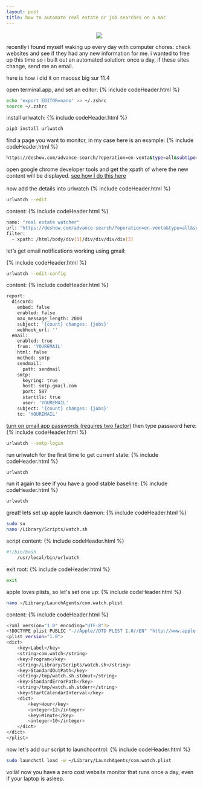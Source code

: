 ```yaml
---
layout: post
title: how to automate real estate or job searches on a mac
---
```



<p align="center">
<img src="{{ site.baseurl }}/images/automate.jpeg" align="center">&nbsp;&nbsp;&nbsp;
</p>

recently i found myself waking up every day with computer chores: check websites and see if they had any new information for me. i wanted to free up this time so i built out an automated solution: once a day, if these sites change, send me an email. 

here is how i did it on macosx big sur 11.4

open terminal.app, and set an editor:
{% include codeHeader.html %}
```bash
echo 'export EDITOR=nano' >> ~/.zshrc 
source ~/.zshrc
```
install urlwatch:
{% include codeHeader.html %}
```bash
pip3 install urlwatch
```
find a page you want to monitor, in my case here is an example:
{% include codeHeader.html %}
```bash
https://deshow.com/advance-search/?operation=en-venta&type=all&subtipo=all&location=isabela&status=all&keyword=&price_range_min=0&price_range_max=3000000&bathrooms=&bedrooms=&pageid=25409
```

open google chrome developer tools and get the xpath of where the new content will be displayed. [see how I do this here](https://www.youtube.com/watch?v=dvNDDg877cU)
<br/><br/>
now add the details into urlwatch
{% include codeHeader.html %}
```bash
urlwatch --edit
```
content:
{% include codeHeader.html %}
```bash
name: "real estate watcher"
url: "https://deshow.com/advance-search/?operation=en-venta&type=all&subtipo=all&location=isabela&status=all&keyword=&price_range_min=0&price_range_max=3000000&bathrooms=&bedrooms=&pageid=25409"
filter:
  - xpath: /html/body/div[1]/div/div/div/div[3]
```

let’s get email notifications working using gmail:

{% include codeHeader.html %}
```bash
urlwatch --edit-config
```
content:
{% include codeHeader.html %}
```bash
report:
  discord:
    embed: false
    enabled: false
    max_message_length: 2000
    subject: '{count} changes: {jobs}'
    webhook_url: ''
  email:
    enabled: true
    from: 'YOUREMAIL'
    html: false
    method: smtp
    sendmail:
      path: sendmail
    smtp:
      keyring: true
      host: smtp.gmail.com
      port: 587
      starttls: true
      user: 'YOUREMAIL'
    subject: '{count} changes: {jobs}'
    to: 'YOUREMAIL'
```
[turn on gmail app passwords (requires two factor)](https://myaccount.google.com/apppasswords)
then type password here:
{% include codeHeader.html %}
```bash
urlwatch --smtp-login
```

run urlwatch for the first time to get current state:
{% include codeHeader.html %}
```bash
urlwatch
```
run it again to see if you have a good stable baseline:
{% include codeHeader.html %}
```bash
urlwatch
```

great! lets set up apple launch daemon:
{% include codeHeader.html %}
```bash
sudo su
nano /Library/Scripts/watch.sh
```
script content:
{% include codeHeader.html %}
```bash
#!/bin/bash
	/usr/local/bin/urlwatch
```
exit root:
{% include codeHeader.html %}
```bash
exit
```
apple loves plists, so let's set one up:
{% include codeHeader.html %}
```bash
nano ~/Library/LaunchAgents/com.watch.plist 
```
content:
{% include codeHeader.html %}
```bash
<?xml version="1.0" encoding="UTF-8"?>
<!DOCTYPE plist PUBLIC "-//Apple//DTD PLIST 1.0//EN" "http://www.apple.com/DTDs/PropertyList-1.0.dtd">
<plist version="1.0">
<dict>
    <key>Label</key>
    <string>com.watch</string>
    <key>Program</key>
    <string>/Library/Scripts/watch.sh</string>
    <key>StandardOutPath</key>
    <string>/tmp/watch.sh.stdout</string>
    <key>StandardErrorPath</key>
    <string>/tmp/watch.sh.stderr</string>
    <key>StartCalendarInterval</key>
    <dict>
        <key>Hour</key>
        <integer>12</integer>
        <key>Minute</key>
        <integer>10</integer>
    </dict>
</dict>
</plist>
```
now let's add our script to launchcontrol:
{% include codeHeader.html %}
```bash
sudo launchctl load -w ~/Library/LaunchAgents/com.watch.plist
```
voilà! now you have a zero cost website monitor that runs once a day, even if your laptop is asleep.

